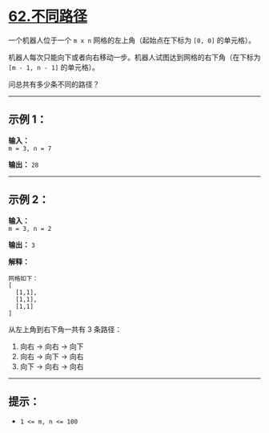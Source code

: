 # [62.不同路径](https://leetcode.cn/problems/unique-paths/description)

一个机器人位于一个 `m x n` 网格的左上角（起始点在下标为 `[0, 0]` 的单元格）。

机器人每次只能向下或者向右移动一步。机器人试图达到网格的右下角（在下标为 `[m - 1, n - 1]` 的单元格）。

问总共有多少条不同的路径？

---

## 示例 1：

**输入：**  
`m = 3, n = 7`

**输出：** `28`

---

## 示例 2：

**输入：**  
`m = 3, n = 2`

**输出：** `3`

**解释：**
```
网格如下：
[
  [1,1],
  [1,1],
  [1,1]
]
```
从左上角到右下角一共有 3 条路径：
1. 向右 -> 向右 -> 向下
2. 向右 -> 向下 -> 向右
3. 向下 -> 向右 -> 向右

---

## 提示：

- `1 <= m, n <= 100` 